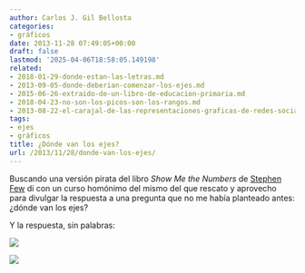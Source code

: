 ```yaml
---
author: Carlos J. Gil Bellosta
categories:
- gráficos
date: 2013-11-28 07:49:05+00:00
draft: false
lastmod: '2025-04-06T18:58:05.149198'
related:
- 2018-01-29-donde-estan-las-letras.md
- 2013-09-05-donde-deberian-comenzar-los-ejes.md
- 2015-06-26-extraido-de-un-libro-de-educacion-primaria.md
- 2018-04-23-no-son-los-picos-son-los-rangos.md
- 2013-08-22-el-carajal-de-las-representaciones-graficas-de-redes-sociales.md
tags:
- ejes
- gráficos
title: ¿Dónde van los ejes?
url: /2013/11/28/donde-van-los-ejes/
---
```


Buscando una versión pirata del libro _Show Me the Numbers_ de [Stephen Few](http://www.perceptualedge.com/) di con un curso homónimo del mismo del que rescato y aprovecho para divulgar la respuesta a una pregunta que no me había planteado antes: ¿dónde van los ejes?

Y la respuesta, sin palabras:

[![](/wp-uploads/2013/11/donde_van_los_ejes_00.png#center)
](/wp-uploads/2013/11/donde_van_los_ejes_00.png#center)

[![](/wp-uploads/2013/11/donde_van_los_ejes_01.png#center)
](/wp-uploads/2013/11/donde_van_los_ejes_01.png#center)